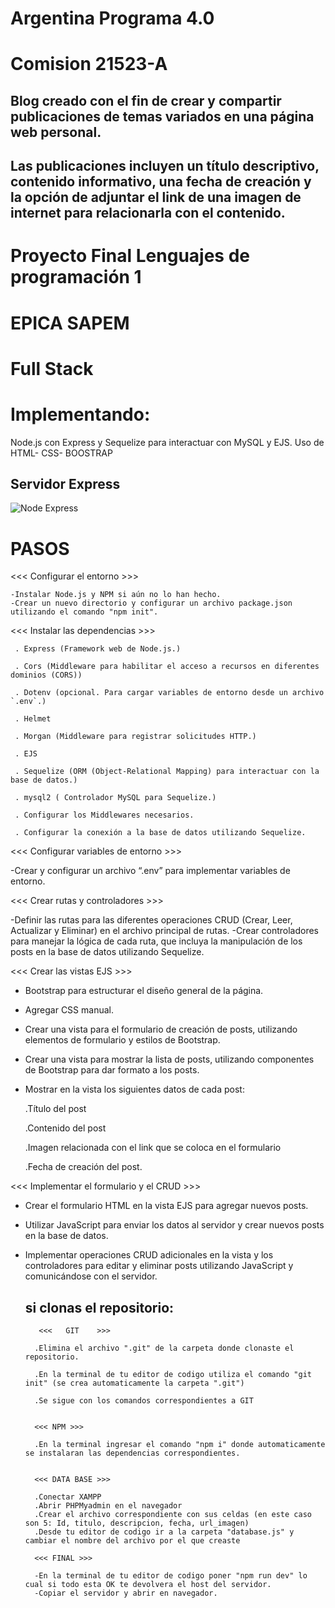 # Argentina Programa 4.0
# Comision 21523-A

## Blog creado con el fin de crear y compartir publicaciones de temas variados en una página web personal. 
## Las publicaciones incluyen un título descriptivo, contenido informativo, una fecha de creación y la opción de adjuntar el link de una imagen de internet para relacionarla con el contenido. 

# Proyecto Final Lenguajes de programación 1 
# EPICA SAPEM 
# Full Stack 

 # Implementando:
 Node.js con Express y Sequelize para interactuar con MySQL y EJS.
 Uso de HTML- CSS- BOOSTRAP

## Servidor Express

![Node Express](https://somospnt.com/images/blog/zojuy79lo3fn3qdt7g6p.png)


# PASOS

<<< Configurar el entorno >>>

    -Instalar Node.js y NPM si aún no lo han hecho.
    -Crear un nuevo directorio y configurar un archivo package.json utilizando el comando "npm init".


<<< Instalar las dependencias >>>

     . Express (Framework web de Node.js.)

     . Cors (Middleware para habilitar el acceso a recursos en diferentes dominios (CORS))

     . Dotenv (opcional. Para cargar variables de entorno desde un archivo `.env`.)

     . Helmet

     . Morgan (Middleware para registrar solicitudes HTTP.)

     . EJS

     . Sequelize (ORM (Object-Relational Mapping) para interactuar con la base de datos.) 

     . mysql2 ( Controlador MySQL para Sequelize.)

     . Configurar los Middlewares necesarios.

     . Configurar la conexión a la base de datos utilizando Sequelize.


<<< Configurar variables de entorno >>>

-Crear y configurar un archivo “.env” para implementar variables de entorno.


<<< Crear rutas y controladores >>>

-Definir las rutas para las diferentes operaciones CRUD (Crear, Leer, Actualizar y Eliminar) en el archivo principal de rutas.
-Crear controladores para manejar la lógica de cada ruta, que incluya la manipulación de los posts en la base de datos utilizando Sequelize.


<<< Crear las vistas EJS >>>

- Bootstrap para estructurar el diseño general de la página.

- Agregar CSS manual.

- Crear una vista para el formulario de creación de posts, utilizando elementos de formulario y estilos de Bootstrap.

- Crear una vista para mostrar la lista de posts, utilizando componentes de Bootstrap para dar formato a los posts.

- Mostrar en la vista los siguientes datos de cada post: 

   .Título del post

   .Contenido del post

   .Imagen relacionada con el link que se coloca en el formulario
   
   .Fecha de creación del post.


<<< Implementar el formulario y el CRUD >>>

- Crear el formulario HTML en la vista EJS para agregar nuevos posts.

- Utilizar JavaScript para enviar los datos al servidor y crear nuevos posts en la base de datos.

- Implementar operaciones CRUD adicionales en la vista y los controladores para editar y eliminar posts utilizando JavaScript y comunicándose con el servidor.

 
  ## si clonas el repositorio:

         <<<   GIT    >>>

        .Elimina el archivo ".git" de la carpeta donde clonaste el repositorio.
        
        .En la terminal de tu editor de codigo utiliza el comando "git init" (se crea automaticamente la carpeta ".git")

        .Se sigue con los comandos correspondientes a GIT


        <<< NPM >>>
        
        .En la terminal ingresar el comando "npm i" donde automaticamente se instalaran las dependencias correspondientes.


        <<< DATA BASE >>>

        .Conectar XAMPP
        .Abrir PHPMyadmin en el navegador
        .Crear el archivo correspondiente con sus celdas (en este caso son 5: Id, titulo, descripcion, fecha, url_imagen)
        .Desde tu editor de codigo ir a la carpeta "database.js" y cambiar el nombre del archivo por el que creaste

        <<< FINAL >>>
        
        -En la terminal de tu editor de codigo poner "npm run dev" lo cual si todo esta OK te devolvera el host del servidor.
        -Copiar el servidor y abrir en navegador.